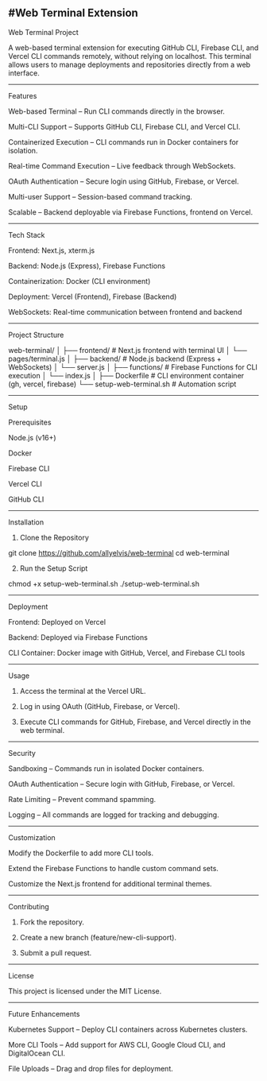 #Web Terminal Extension
---

Web Terminal Project

A web-based terminal extension for executing GitHub CLI, Firebase CLI, and Vercel CLI commands remotely, without relying on localhost. This terminal allows users to manage deployments and repositories directly from a web interface.


---

Features

Web-based Terminal – Run CLI commands directly in the browser.

Multi-CLI Support – Supports GitHub CLI, Firebase CLI, and Vercel CLI.

Containerized Execution – CLI commands run in Docker containers for isolation.

Real-time Command Execution – Live feedback through WebSockets.

OAuth Authentication – Secure login using GitHub, Firebase, or Vercel.

Multi-user Support – Session-based command tracking.

Scalable – Backend deployable via Firebase Functions, frontend on Vercel.



---

Tech Stack

Frontend: Next.js, xterm.js

Backend: Node.js (Express), Firebase Functions

Containerization: Docker (CLI environment)

Deployment: Vercel (Frontend), Firebase (Backend)

WebSockets: Real-time communication between frontend and backend



---

Project Structure

web-terminal/
│
├── frontend/           # Next.js frontend with terminal UI
│   └── pages/terminal.js
│
├── backend/            # Node.js backend (Express + WebSockets)
│   └── server.js
│
├── functions/          # Firebase Functions for CLI execution
│   └── index.js
│
├── Dockerfile          # CLI environment container (gh, vercel, firebase)
└── setup-web-terminal.sh # Automation script


---

Setup

Prerequisites

Node.js (v16+)

Docker

Firebase CLI

Vercel CLI

GitHub CLI



---

Installation

1. Clone the Repository



git clone https://github.com/allyelvis/web-terminal
cd web-terminal

2. Run the Setup Script



chmod +x setup-web-terminal.sh
./setup-web-terminal.sh


---

Deployment

Frontend: Deployed on Vercel

Backend: Deployed via Firebase Functions

CLI Container: Docker image with GitHub, Vercel, and Firebase CLI tools



---

Usage

1. Access the terminal at the Vercel URL.


2. Log in using OAuth (GitHub, Firebase, or Vercel).


3. Execute CLI commands for GitHub, Firebase, and Vercel directly in the web terminal.




---

Security

Sandboxing – Commands run in isolated Docker containers.

OAuth Authentication – Secure login with GitHub, Firebase, or Vercel.

Rate Limiting – Prevent command spamming.

Logging – All commands are logged for tracking and debugging.



---

Customization

Modify the Dockerfile to add more CLI tools.

Extend the Firebase Functions to handle custom command sets.

Customize the Next.js frontend for additional terminal themes.



---

Contributing

1. Fork the repository.


2. Create a new branch (feature/new-cli-support).


3. Submit a pull request.




---

License

This project is licensed under the MIT License.


---

Future Enhancements

Kubernetes Support – Deploy CLI containers across Kubernetes clusters.

More CLI Tools – Add support for AWS CLI, Google Cloud CLI, and DigitalOcean CLI.

File Uploads – Drag and drop files for deployment.



